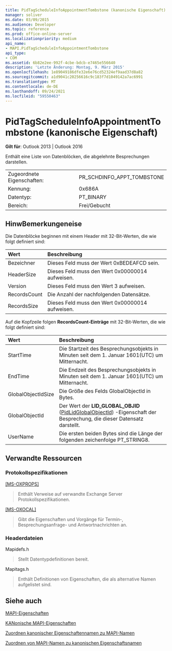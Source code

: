 ```yaml
---
title: PidTagScheduleInfoAppointmentTombstone (kanonische Eigenschaft)
manager: soliver
ms.date: 03/09/2015
ms.audience: Developer
ms.topic: reference
ms.prod: office-online-server
ms.localizationpriority: medium
api_name:
- MAPI.PidTagScheduleInfoAppointmentTombstone
api_type:
- COM
ms.assetid: 6b82e2ee-992f-4cbe-bdcb-e7465e556640
description: 'Letzte Änderung: Montag, 9. März 2015'
ms.openlocfilehash: 1e89049186dfe32e6e76cd52324ef9aad37d8a82
ms.sourcegitcommit: a1d9041c20256616c9c183f7d1049142a7ac6991
ms.translationtype: MT
ms.contentlocale: de-DE
ms.lasthandoff: 09/24/2021
ms.locfileid: "59550463"
---
```

# <a name="pidtagscheduleinfoappointmenttombstone-canonical-property"></a>PidTagScheduleInfoAppointmentTombstone (kanonische Eigenschaft)

  
  
**Gilt für**: Outlook 2013 | Outlook 2016 
  
Enthält eine Liste von Datenblöcken, die abgelehnte Besprechungen darstellen.
  
|||
|:-----|:-----|
|Zugeordnete Eigenschaften:  <br/> |PR_SCHDINFO_APPT_TOMBSTONE  <br/> |
|Kennung:  <br/> |0x686A  <br/> |
|Datentyp:  <br/> |PT_BINARY  <br/> |
|Bereich:  <br/> |Frei/Gebucht  <br/> |
   
## <a name="remarks"></a>HinwBemerkungeneise

Die Datenblöcke beginnen mit einem Header mit 32-Bit-Werten, die wie folgt definiert sind:
  
|**Wert**|**Beschreibung**|
|:-----|:-----|
|Bezeichner  <br/> |Dieses Feld muss der Wert 0xBEDEAFCD sein.  <br/> |
|HeaderSize  <br/> |Dieses Feld muss den Wert 0x00000014 aufweisen.  <br/> |
|Version  <br/> |Dieses Feld muss den Wert 3 aufweisen.  <br/> |
|RecordsCount  <br/> |Die Anzahl der nachfolgenden Datensätze.  <br/> |
|RecordsSize  <br/> |Dieses Feld muss den Wert 0x00000014 aufweisen.  <br/> |
   
Auf die Kopfzeile folgen **RecordsCount-Einträge** mit 32-Bit-Werten, die wie folgt definiert sind: 
  
|**Wert**|**Beschreibung**|
|:-----|:-----|
|StartTime  <br/> |Die Startzeit des Besprechungsobjekts in Minuten seit dem 1. Januar 1601(UTC) um Mitternacht.  <br/> |
|EndTime  <br/> |Die Endzeit des Besprechungsobjekts in Minuten seit dem 1. Januar 1601(UTC) um Mitternacht.  <br/> |
|GlobalObjectIdSize  <br/> |Die Größe des Felds GlobalObjectId in Bytes.  <br/> |
|GlobalObjectId  <br/> |Der Wert der **LID_GLOBAL_OBJID** ([PidLidGlobalObjectId](pidlidglobalobjectid-canonical-property.md)) -Eigenschaft der Besprechung, die dieser Datensatz darstellt.  <br/> |
|UserName  <br/> |Die ersten beiden Bytes sind die Länge der folgenden zeichenfolge PT_STRING8.  <br/> |
   
## <a name="related-resources"></a>Verwandte Ressourcen

### <a name="protocol-specifications"></a>Protokollspezifikationen

[[MS-OXPROPS]](https://msdn.microsoft.com/library/f6ab1613-aefe-447d-a49c-18217230b148%28Office.15%29.aspx)
  
> Enthält Verweise auf verwandte Exchange Server Protokollspezifikationen.
    
[[MS-OXOCAL]](https://msdn.microsoft.com/library/09861fde-c8e4-4028-9346-e7c214cfdba1%28Office.15%29.aspx)
  
> Gibt die Eigenschaften und Vorgänge für Termin-, Besprechungsanfrage- und Antwortnachrichten an.
    
### <a name="header-files"></a>Headerdateien

Mapidefs.h
  
> Stellt Datentypdefinitionen bereit.
    
Mapitags.h
  
> Enthält Definitionen von Eigenschaften, die als alternative Namen aufgelistet sind.
    
## <a name="see-also"></a>Siehe auch



[MAPI-Eigenschaften](mapi-properties.md)
  
[KANonische MAPI-Eigenschaften](mapi-canonical-properties.md)
  
[Zuordnen kanonischer Eigenschaftennamen zu MAPI-Namen](mapping-canonical-property-names-to-mapi-names.md)
  
[Zuordnen von MAPI-Namen zu kanonischen Eigenschaftsnamen](mapping-mapi-names-to-canonical-property-names.md)


